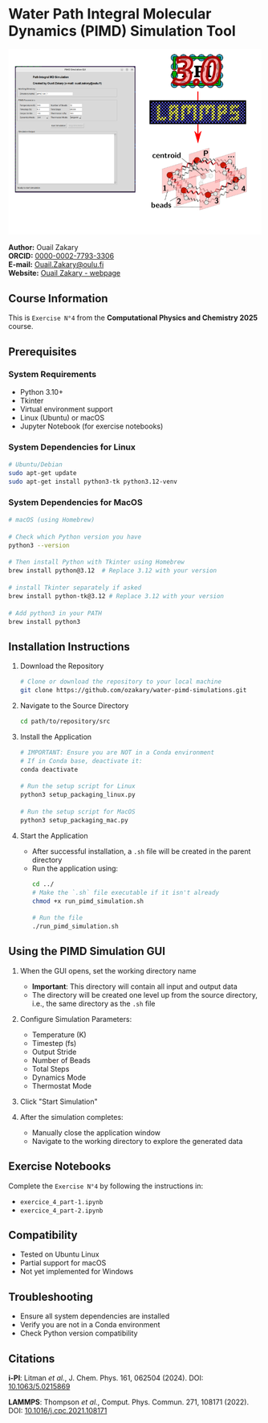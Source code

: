 # Water Path Integral Molecular Dynamics (PIMD) Simulation Tool

![Figure](./image.png)

**Author:** Ouail Zakary  
**ORCID:** [0000-0002-7793-3306](https://orcid.org/0000-0002-7793-3306)  
**E-mail:** [Ouail.Zakary@oulu.fi](mailto:Ouail.Zakary@oulu.fi)  
**Website:** [Ouail Zakary - webpage](https://cc.oulu.fi/~nmrwww/members/Ouail_Zakary.html)	

## Course Information
This is `Exercise N°4` from the **Computational Physics and Chemistry 2025** course.

## Prerequisites

### System Requirements
- Python 3.10+
- Tkinter
- Virtual environment support
- Linux (Ubuntu) or macOS
- Jupyter Notebook (for exercise notebooks)

### System Dependencies for Linux
```bash
# Ubuntu/Debian
sudo apt-get update
sudo apt-get install python3-tk python3.12-venv
```
### System Dependencies for MacOS
```bash
# macOS (using Homebrew)

# Check which Python version you have
python3 --version

# Then install Python with Tkinter using Homebrew
brew install python@3.12  # Replace 3.12 with your version

# install Tkinter separately if asked
brew install python-tk@3.12 # Replace 3.12 with your version

# Add python3 in your PATH
brew install python3
```
## Installation Instructions

1. Download the Repository
   ```bash
   # Clone or download the repository to your local machine
   git clone https://github.com/ozakary/water-pimd-simulations.git
   ```

2. Navigate to the Source Directory
   ```bash
   cd path/to/repository/src
   ```

3. Install the Application
   ```bash
   # IMPORTANT: Ensure you are NOT in a Conda environment
   # If in Conda base, deactivate it:
   conda deactivate

   # Run the setup script for Linux
   python3 setup_packaging_linux.py

   # Run the setup script for MacOS
   python3 setup_packaging_mac.py
   
   ```

4. Start the Application
   - After successful installation, a `.sh` file will be created in the parent directory
   - Run the application using:
     ```bash
     cd ../
     # Make the `.sh` file executable if it isn't already
     chmod +x run_pimd_simulation.sh

     # Run the file
     ./run_pimd_simulation.sh
     ```

## Using the PIMD Simulation GUI

1. When the GUI opens, set the working directory name
   - **Important**: This directory will contain all input and output data
   - The directory will be created one level up from the source directory, i.e., the same directory as the `.sh` file

2. Configure Simulation Parameters:
   - Temperature (K)
   - Timestep (fs)
   - Output Stride
   - Number of Beads
   - Total Steps
   - Dynamics Mode
   - Thermostat Mode

3. Click "Start Simulation"

4. After the simulation completes:
   - Manually close the application window
   - Navigate to the working directory to explore the generated data

## Exercise Notebooks
Complete the `Exercise N°4` by following the instructions in:
- `exercice_4_part-1.ipynb`
- `exercice_4_part-2.ipynb`

## Compatibility
- Tested on Ubuntu Linux
- Partial support for macOS
- Not yet implemented for Windows

## Troubleshooting
- Ensure all system dependencies are installed
- Verify you are not in a Conda environment
- Check Python version compatibility

## Citations
**i-PI**: Litman *et al.*, J. Chem. Phys. 161, 062504 (2024). DOI: [10.1063/5.0215869
](https://doi.org/10.1063/5.0215869)

**LAMMPS**: Thompson *et al.*, Comput. Phys. Commun. 271, 108171 (2022). DOI: [10.1016/j.cpc.2021.108171](https://doi.org/10.1016/j.cpc.2021.108171)
